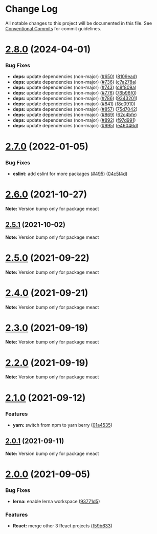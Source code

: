 # Change Log

All notable changes to this project will be documented in this file.
See [Conventional Commits](https://conventionalcommits.org) for commit guidelines.

# [2.8.0](https://github.com/sabertazimi/meact/compare/v2.7.0...v2.8.0) (2024-04-01)


### Bug Fixes

* **deps:** update dependencies (non-major) ([#650](https://github.com/sabertazimi/meact/issues/650)) ([8109ead](https://github.com/sabertazimi/meact/commit/8109eadfc849e3bf213fd35d3b95b870d40fc8f1))
* **deps:** update dependencies (non-major) ([#736](https://github.com/sabertazimi/meact/issues/736)) ([c7a278a](https://github.com/sabertazimi/meact/commit/c7a278af81bf0abc0b6e39ae39009cddc13a823e))
* **deps:** update dependencies (non-major) ([#743](https://github.com/sabertazimi/meact/issues/743)) ([c8f809a](https://github.com/sabertazimi/meact/commit/c8f809a01390114e0755c9644c3bd7da3611f110))
* **deps:** update dependencies (non-major) ([#776](https://github.com/sabertazimi/meact/issues/776)) ([76b96f0](https://github.com/sabertazimi/meact/commit/76b96f062a9c021bb9e94c65e05d8b7e4778fe3d))
* **deps:** update dependencies (non-major) ([#786](https://github.com/sabertazimi/meact/issues/786)) ([9343201](https://github.com/sabertazimi/meact/commit/9343201d9ce97e63bd37ff38cc3d54588d3f76cb))
* **deps:** update dependencies (non-major) ([#841](https://github.com/sabertazimi/meact/issues/841)) ([f8c0910](https://github.com/sabertazimi/meact/commit/f8c0910cba32d7fe11447e3e5962551bd282f7be))
* **deps:** update dependencies (non-major) ([#857](https://github.com/sabertazimi/meact/issues/857)) ([75d7042](https://github.com/sabertazimi/meact/commit/75d7042e47a3ad7145de97b92c0d59e3e3987319))
* **deps:** update dependencies (non-major) ([#869](https://github.com/sabertazimi/meact/issues/869)) ([62c4bfe](https://github.com/sabertazimi/meact/commit/62c4bfe06a12a51b3b764ebc56cd984dbe6e37eb))
* **deps:** update dependencies (non-major) ([#892](https://github.com/sabertazimi/meact/issues/892)) ([f97d991](https://github.com/sabertazimi/meact/commit/f97d991b772e8a36f3f3d9bf6d2c774716f509d3))
* **deps:** update dependencies (non-major) ([#995](https://github.com/sabertazimi/meact/issues/995)) ([e46046d](https://github.com/sabertazimi/meact/commit/e46046d2850553d4e905b31513d4be5d711d1c5c))





# [2.7.0](https://github.com/sabertazimi/meact/compare/v2.6.0...v2.7.0) (2022-01-05)


### Bug Fixes

* **eslint:** add eslint for more packages ([#495](https://github.com/sabertazimi/meact/issues/495)) ([04c5f4d](https://github.com/sabertazimi/meact/commit/04c5f4de8a62ee5d65b18c44d3c3126814f66fc8))





# [2.6.0](https://github.com/sabertazimi/meact/compare/v2.5.1...v2.6.0) (2021-10-27)

**Note:** Version bump only for package meact





## [2.5.1](https://github.com/sabertazimi/meact/compare/v2.5.0...v2.5.1) (2021-10-02)

**Note:** Version bump only for package meact





# [2.5.0](https://github.com/sabertazimi/meact/compare/v2.4.0...v2.5.0) (2021-09-22)

**Note:** Version bump only for package meact





# [2.4.0](https://github.com/sabertazimi/meact/compare/v2.3.0...v2.4.0) (2021-09-21)

**Note:** Version bump only for package meact





# [2.3.0](https://github.com/sabertazimi/meact/compare/v2.2.0...v2.3.0) (2021-09-19)

**Note:** Version bump only for package meact





# [2.2.0](https://github.com/sabertazimi/meact/compare/v2.1.0...v2.2.0) (2021-09-19)

**Note:** Version bump only for package meact





# [2.1.0](https://github.com/sabertazimi/meact/compare/v2.0.1...v2.1.0) (2021-09-12)


### Features

* **yarn:** switch from npm to yarn berry ([01a4535](https://github.com/sabertazimi/meact/commit/01a453550737290373c7c41cd2077fed98555a26))





## [2.0.1](https://github.com/sabertazimi/meact/compare/v2.0.0...v2.0.1) (2021-09-11)

**Note:** Version bump only for package meact





# [2.0.0](https://github.com/sabertazimi/meact/compare/v1.2.0...v2.0.0) (2021-09-05)


### Bug Fixes

* **lerna:** enable lerna workspace ([93771d5](https://github.com/sabertazimi/meact/commit/93771d5ad84d8fc96a66f93f0ec75a11a0fe6c65))


### Features

* **React:** merge other 3 React projects ([f59b633](https://github.com/sabertazimi/meact/commit/f59b6335439c813262cfa07bd5fdd1ebf0a02d22))
